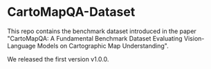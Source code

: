 # CartoMapQA-Dataset
This repo contains the benchmark dataset introduced in the paper "CartoMapQA: A Fundamental Benchmark Dataset Evaluating Vision-Language Models on Cartographic Map Understanding".

We released the first version v1.0.0.
